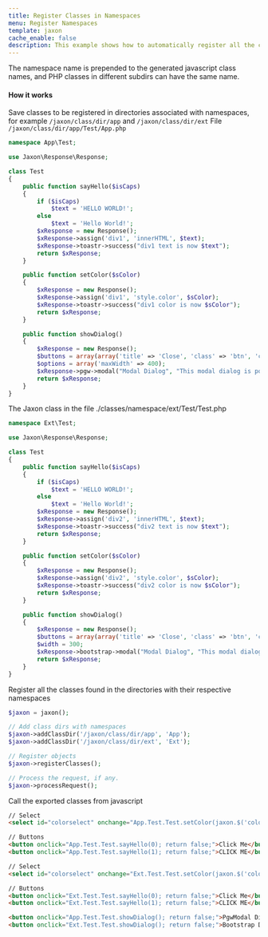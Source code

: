 ```yaml
---
title: Register Classes in Namespaces
menu: Register Namespaces
template: jaxon
cache_enable: false
description: This example shows how to automatically register all the classes in a set of directories with namespaces.
---
```


The namespace name is prepended to the generated javascript class names, and PHP classes in different subdirs can have the same name.

#### How it works

Save classes to be registered in directories associated with namespaces, for example <code>/jaxon/class/dir/app</code> and <code>/jaxon/class/dir/ext</code>
File <code>/jaxon/class/dir/app/Test/App.php</code>

```php
namespace App\Test;

use Jaxon\Response\Response;

class Test
{
    public function sayHello($isCaps)
    {
        if ($isCaps)
            $text = 'HELLO WORLD!';
        else
            $text = 'Hello World!';
        $xResponse = new Response();
        $xResponse->assign('div1', 'innerHTML', $text);
        $xResponse->toastr->success("div1 text is now $text");
        return $xResponse;
    }

    public function setColor($sColor)
    {
        $xResponse = new Response();
        $xResponse->assign('div1', 'style.color', $sColor);
        $xResponse->toastr->success("div1 color is now $sColor");
        return $xResponse;
    }

    public function showDialog()
    {
        $xResponse = new Response();
        $buttons = array(array('title' => 'Close', 'class' => 'btn', 'click' => 'close'));
        $options = array('maxWidth' => 400);
        $xResponse->pgw->modal("Modal Dialog", "This modal dialog is powered by PgwModal!!", $buttons, $options);
        return $xResponse;
    }
}
```

The Jaxon class in the file ./classes/namespace/ext/Test/Test.php
```php
namespace Ext\Test;

use Jaxon\Response\Response;

class Test
{
    public function sayHello($isCaps)
    {
        if ($isCaps)
            $text = 'HELLO WORLD!';
        else
            $text = 'Hello World!';
        $xResponse = new Response();
        $xResponse->assign('div2', 'innerHTML', $text);
        $xResponse->toastr->success("div2 text is now $text");
        return $xResponse;
    }

    public function setColor($sColor)
    {
        $xResponse = new Response();
        $xResponse->assign('div2', 'style.color', $sColor);
        $xResponse->toastr->success("div2 color is now $sColor");
        return $xResponse;
    }

    public function showDialog()
    {
        $xResponse = new Response();
        $buttons = array(array('title' => 'Close', 'class' => 'btn', 'click' => 'close'));
        $width = 300;
        $xResponse->bootstrap->modal("Modal Dialog", "This modal dialog is powered by Twitter Bootstrap!!", $buttons, $width);
        return $xResponse;
    }
}
```

Register all the classes found in the directories with their respective namespaces
```php
$jaxon = jaxon();

// Add class dirs with namespaces
$jaxon->addClassDir('/jaxon/class/dir/app', 'App');
$jaxon->addClassDir('/jaxon/class/dir/ext', 'Ext');

// Register objects
$jaxon->registerClasses();

// Process the request, if any.
$jaxon->processRequest();
```

Call the exported classes from javascript
```html
// Select
<select id="colorselect" onchange="App.Test.Test.setColor(jaxon.$('colorselect').value); return false;"></select>

// Buttons
<button onclick="App.Test.Test.sayHello(0); return false;">Click Me</button>
<button onclick="App.Test.Test.sayHello(1); return false;">CLICK ME</button>

// Select
<select id="colorselect" onchange="Ext.Test.Test.setColor(jaxon.$('colorselect').value); return false;"></select>

// Buttons
<button onclick="Ext.Test.Test.sayHello(0); return false;">Click Me</button>
<button onclick="Ext.Test.Test.sayHello(1); return false;">CLICK ME</button>

<button onclick="App.Test.Test.showDialog(); return false;">PgwModal Dialog</button>
<button onclick="Ext.Test.Test.showDialog(); return false;">Bootstrap Dialog</button>
```
